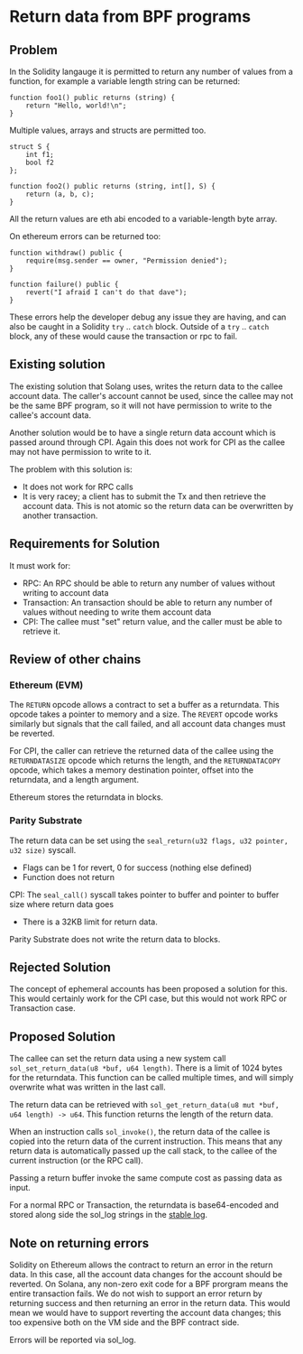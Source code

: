 # Return data from BPF programs

## Problem

In the Solidity langauge it is permitted to return any number of values from a function,
for example a variable length string can be returned:

```
function foo1() public returns (string) {
    return "Hello, world!\n";
}
```

Multiple values, arrays and structs are permitted too.

```
struct S {
    int f1;
    bool f2
};

function foo2() public returns (string, int[], S) {
    return (a, b, c);
}
```

All the return values are eth abi encoded to a variable-length byte array.

On ethereum errors can be returned too:

```
function withdraw() public {
    require(msg.sender == owner, "Permission denied");
}

function failure() public {
    revert("I afraid I can't do that dave");
}
```
These errors help the developer debug any issue they are having, and can
also be caught in a Solidity `try` .. `catch` block. Outside of a `try` .. `catch`
block, any of these would cause the transaction or rpc to fail.

## Existing solution

The existing solution that Solang uses, writes the return data to the callee account data.
The caller's account cannot be used, since the callee may not be the same BPF program, so
it will not have permission to write to the callee's account data.

Another solution would be to have a single return data account which is passed
around through CPI. Again this does not work for CPI as the callee may not have
permission to write to it.

The problem with this solution is:

- It does not work for RPC calls
- It is very racey; a client has to submit the Tx and then retrieve the account
  data. This is not atomic so the return data can be overwritten by another transaction.

## Requirements for Solution

It must work for:

- RPC: An RPC should be able to return any number of values without writing to account data
- Transaction: An transaction should be able to return any number of values without needing to write them account data
- CPI: The callee must "set" return value, and the caller must be able to retrieve it.

## Review of other chains

### Ethereum (EVM)

The `RETURN` opcode allows a contract to set a buffer as a returndata. This opcode takes a pointer to memory and a size. The `REVERT` opcode works similarly but signals that the call failed, and all account data changes must be reverted.

For CPI, the caller can retrieve the returned data of the callee using the `RETURNDATASIZE` opcode which returns the length, and the `RETURNDATACOPY` opcode, which takes a memory destination pointer, offset into the returndata, and a length argument.

Ethereum stores the returndata in blocks.

### Parity Substrate

The return data can be set using the `seal_return(u32 flags, u32 pointer, u32 size)` syscall.
- Flags can be 1 for revert, 0 for success (nothing else defined)
- Function does not return

CPI: The `seal_call()` syscall takes pointer to buffer and pointer to buffer size where return data goes
 - There is a 32KB limit for return data.

Parity Substrate does not write the return data to blocks.

## Rejected Solution

The concept of ephemeral accounts has been proposed a solution for this. This would
certainly work for the CPI case, but this would not work RPC or Transaction case.

## Proposed Solution

The callee can set the return data using a new system call `sol_set_return_data(u8 *buf, u64 length)`.
There is a limit of 1024 bytes for the returndata. This function can be called multiple times, and
will simply overwrite what was written in the last call.

The return data can be retrieved with `sol_get_return_data(u8 mut *buf, u64 length) -> u64`. This function
returns the length of the return data.

When an instruction calls `sol_invoke()`, the return data of the callee is copied into the return data
of the current instruction. This means that any return data is automatically passed up the call stack,
to the callee of the current instruction (or the RPC call).

Passing a return buffer invoke the same compute cost as passing data as input.

For a normal RPC or Transaction, the returndata is base64-encoded and stored along side the sol_log
strings in the [stable log](https://github.com/solana-labs/solana/blob/95292841947763bdd47ef116b40fc34d0585bca8/sdk/src/process_instruction.rs#L275-L281).

## Note on returning errors

Solidity on Ethereum allows the contract to return an error in the return data. In this case, all
the account data changes for the account should be reverted. On Solana, any non-zero exit code
for a BPF prorgram means the entire transaction fails. We do not wish to support an error return
by returning success and then returning an error in the return data. This would mean we would have
to support reverting the account data changes; this too expensive both on the VM side and the BPF
contract side.

Errors will be reported via sol_log.
